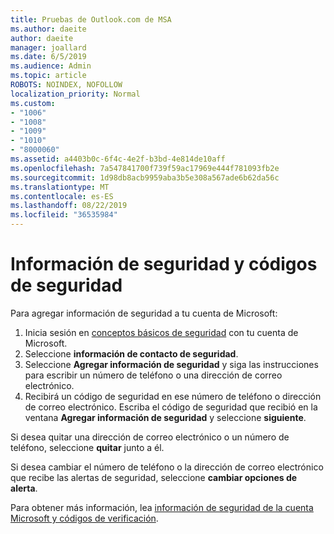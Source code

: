 ```yaml
---
title: Pruebas de Outlook.com de MSA
ms.author: daeite
author: daeite
manager: joallard
ms.date: 6/5/2019
ms.audience: Admin
ms.topic: article
ROBOTS: NOINDEX, NOFOLLOW
localization_priority: Normal
ms.custom:
- "1006"
- "1008"
- "1009"
- "1010"
- "8000060"
ms.assetid: a4403b0c-6f4c-4e2f-b3bd-4e814de10aff
ms.openlocfilehash: 7a547841700f739f59ac17969e444f781093fb2e
ms.sourcegitcommit: 1d98db8acb9959aba3b5e308a567ade6b62da56c
ms.translationtype: MT
ms.contentlocale: es-ES
ms.lasthandoff: 08/22/2019
ms.locfileid: "36535984"
---
```

# <a name="security-info-and-security-codes"></a>Información de seguridad y códigos de seguridad

Para agregar información de seguridad a tu cuenta de Microsoft:

1. Inicia sesión en [conceptos básicos de seguridad](https://account.microsoft.com/security) con tu cuenta de Microsoft.
1. Seleccione **información de contacto de seguridad**.
1. Seleccione **Agregar información de seguridad** y siga las instrucciones para escribir un número de teléfono o una dirección de correo electrónico.
1. Recibirá un código de seguridad en ese número de teléfono o dirección de correo electrónico. Escriba el código de seguridad que recibió en la ventana **Agregar información de seguridad** y seleccione **siguiente**.

Si desea quitar una dirección de correo electrónico o un número de teléfono, seleccione **quitar** junto a él.

Si desea cambiar el número de teléfono o la dirección de correo electrónico que recibe las alertas de seguridad, seleccione **cambiar opciones de alerta**.

Para obtener más información, lea [información de seguridad de la cuenta Microsoft y códigos de verificación](https://support.microsoft.com/help/12428/).
